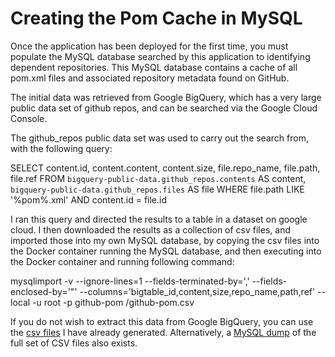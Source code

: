 # Creating the Pom Cache in MySQL

Once the application has been deployed for the first time, you must populate the MySQL database searched by this application to identifying dependent repositories. This MySQL database contains a cache of all pom.xml files and associated repository metadata found on GitHub.

The initial data was retrieved from Google BigQuery, which has a very large public data set of github repos, and can be searched via the Google Cloud Console.

The github_repos public data set was used to carry out the search from, with the following query:

SELECT
  content.id,
  content.content,
  content.size,
  file.repo_name,
  file.path,
  file.ref
FROM
  `bigquery-public-data.github_repos.contents` AS content,
  `bigquery-public-data.github_repos.files` AS file
WHERE
  file.path LIKE '%pom%.xml'
  AND content.id = file.id


I ran this query and directed the results to a table in a dataset on google cloud. I then downloaded
the results as a collection of csv files, and imported those into my own MySQL database, by copying the csv files into the Docker container running the MySQL database, and then executing into the Docker container and running following command:

mysqlimport -v --ignore-lines=1 --fields-terminated-by=','  --fields-enclosed-by='\"' --columns='bigtable_id,content,size,repo_name,path,ref' --local -u root -p github-pom /github-pom.csv

If you do not wish to extract this data from Google BigQuery, you can use the [csv files](https://www.dropbox.com/sh/dx9f1n33v8mc00g/AAC2Pd6HvNot1W2LtsRq8G7ua?dl=0) I have already generated. Alternatively, a [MySQL dump](https://www.dropbox.com/s/0me2z5u00quuyk0/mysql-dump.sql?dl=0) of the full set of CSV files also exists.
